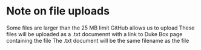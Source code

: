 # Note on file uploads
Some files are larger than the 25 MB limit GitHub allows us to upload
These files will be uploaded as a .txt documennt with a link to Duke Box page containing the file
The .txt document will be the same filename as the file
